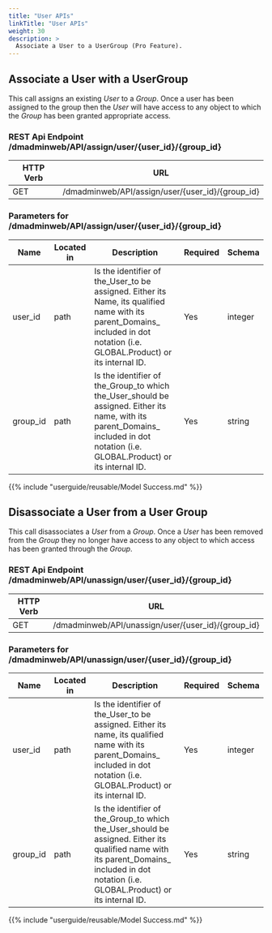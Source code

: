 ```yaml
---
title: "User APIs"
linkTitle: "User APIs"
weight: 30
description: >
  Associate a User to a UserGroup (Pro Feature).
---
```



## Associate a User with a UserGroup

This call assigns an existing _User_ to a _Group_. Once a user has been assigned to the group then the _User_ will have access to any object to which the _Group_ has been granted appropriate access.

### REST Api Endpoint /dmadminweb/API/assign/user/{user_id}/{group_id}

| HTTP Verb | URL                                              |
|-----------|--------------------------------------------------|
| GET       | /dmadminweb/API/assign/user/{user_id}/{group_id} |

### Parameters for /dmadminweb/API/assign/user/{user_id}/{group_id}

| Name     | Located in | Description                                                                                                                                                                       | Required | Schema  |
|----------|------------|-----------------------------------------------------------------------------------------------------------------------------------------------------------------------------------|----------|---------|
| user_id  | path       | Is the identifier of the_User_to be assigned. Either its Name, its qualified name with its parent_Domains_ included in dot notation (i.e. GLOBAL.Product) or its internal ID.     | Yes      | integer |
| group_id | path       | Is the identifier of the_Group_to which the_User_should be assigned. Either its name, with its parent_Domains_ included in dot notation (i.e. GLOBAL.Product) or its internal ID. | Yes      | string  |

{{% include "userguide/reusable/Model Success.md" %}}

## Disassociate a User from a User Group

This call disassociates a _User_ from a _Group_. Once a _User_ has been removed from the _Group_ they no longer have access to any object to which access has been granted through the _Group_.

### REST Api Endpoint /dmadminweb/API/unassign/user/{user_id}/{group_id}

| HTTP Verb | URL                                                |
|-----------|----------------------------------------------------|
| GET       | /dmadminweb/API/unassign/user/{user_id}/{group_id} |

### Parameters for /dmadminweb/API/unassign/user/{user_id}/{group_id}

| Name     | Located in | Description                                                                                                                                                                                | Required | Schema  |
|----------|------------|--------------------------------------------------------------------------------------------------------------------------------------------------------------------------------------------|----------|---------|
| user_id  | path       | Is the identifier of the_User_to be assigned. Either its name, its qualified name with its parent_Domains_ included in dot notation (i.e. GLOBAL.Product) or its internal ID.              | Yes      | integer |
| group_id | path       | Is the identifier of the_Group_to which the_User_should be assigned. Either its qualified name with its parent_Domains_ included in dot notation (i.e. GLOBAL.Product) or its internal ID. | Yes      | string  |

{{% include "userguide/reusable/Model Success.md" %}}
